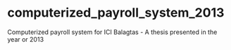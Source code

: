 # computerized_payroll_system_2013
Computerized payroll system for ICI Balagtas - A thesis presented in the year or 2013 
